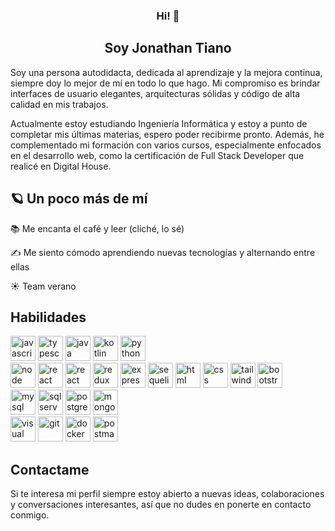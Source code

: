 <h3 align="center">Hi! 👋</h3>
<h2 align="center">Soy Jonathan Tiano</h2>

<!-- ------------ -->
Soy una persona autodidacta, dedicada al aprendizaje y la mejora continua, siempre doy lo mejor de mí en todo lo que hago. Mi compromiso es brindar interfaces de usuario elegantes, arquitecturas sólidas y código de alta calidad en mis trabajos.

Actualmente estoy estudiando Ingeniería Informática y estoy a punto de completar mis últimas materias, espero poder recibirme pronto. Además, he complementado mi formación con varios cursos, especialmente enfocados en el desarrollo web, como la certificación de Full Stack Developer que realicé en Digital House.

## 🪐 Un poco más de mí

📚 Me encanta el café y leer (cliché, lo sé)

✍️ Me siento cómodo aprendiendo nuevas tecnologías y alternando entre ellas

☀️ Team verano

## Habilidades

<div>
  <img src="https://cdn.jsdelivr.net/gh/devicons/devicon@latest/icons/javascript/javascript-original.svg" src="" height="40" alt="javascript"/>
  <img src="https://cdn.jsdelivr.net/gh/devicons/devicon@latest/icons/typescript/typescript-original.svg" height="40" alt="typescript"/>
  <img src="https://cdn.jsdelivr.net/gh/devicons/devicon@latest/icons/java/java-original-wordmark.svg" height="40" alt="java"/>
  <img src="https://cdn.jsdelivr.net/gh/devicons/devicon@latest/icons/kotlin/kotlin-original-wordmark.svg" height="40" alt="kotlin"/>
  <img src="https://cdn.jsdelivr.net/gh/devicons/devicon@latest/icons/python/python-original-wordmark.svg" height="40" alt="python"/>
</div>

<div>
  <img src="https://cdn.jsdelivr.net/gh/devicons/devicon@latest/icons/nodejs/nodejs-original.svg" height="40" alt="node"/>
  <img src="https://cdn.jsdelivr.net/gh/devicons/devicon@latest/icons/react/react-original-wordmark.svg" height="40" alt="react"/>
  <img src="https://cdn.jsdelivr.net/gh/devicons/devicon@latest/icons/reactrouter/reactrouter-original-wordmark.svg" height="40" alt="react router"/>
  <img src="https://cdn.jsdelivr.net/gh/devicons/devicon@latest/icons/redux/redux-original.svg" height="40" alt="redux"/>
  <img src="https://cdn.jsdelivr.net/gh/devicons/devicon@latest/icons/express/express-original-wordmark.svg" height="40" alt="express"/>
  <img src="https://cdn.jsdelivr.net/gh/devicons/devicon@latest/icons/sequelize/sequelize-original-wordmark.svg" height="40" alt="sequelize"/>
  <img src="https://cdn.jsdelivr.net/gh/devicons/devicon@latest/icons/html5/html5-original-wordmark.svg" height="40" alt="html"/>
  <img src="https://cdn.jsdelivr.net/gh/devicons/devicon@latest/icons/css3/css3-original-wordmark.svg" height="40" alt="css"/>
  <img src="https://cdn.jsdelivr.net/gh/devicons/devicon@latest/icons/tailwindcss/tailwindcss-original-wordmark.svg" height="40" alt="tailwind"/>
  <img src="https://cdn.jsdelivr.net/gh/devicons/devicon@latest/icons/bootstrap/bootstrap-original-wordmark.svg" height="40" alt="bootstrap"/>
</div>

<div>
  <img src="https://cdn.jsdelivr.net/gh/devicons/devicon@latest/icons/mysql/mysql-original-wordmark.svg" height="40" alt="mysql"/>
  <img src="https://cdn.jsdelivr.net/gh/devicons/devicon@latest/icons/microsoftsqlserver/microsoftsqlserver-original-wordmark.svg" height="40" alt="sql server"/>
  <img src="https://cdn.jsdelivr.net/gh/devicons/devicon@latest/icons/postgresql/postgresql-original-wordmark.svg" height="40" alt="postgresql"/>
  <img src="https://cdn.jsdelivr.net/gh/devicons/devicon@latest/icons/mongodb/mongodb-original.svg" height="40" alt="mongodb"/>
</div>

<div>
  <img src="https://cdn.jsdelivr.net/gh/devicons/devicon@latest/icons/vscode/vscode-original.svg" height="40" alt="visual studio code"/>
  <img src="https://cdn.jsdelivr.net/gh/devicons/devicon@latest/icons/git/git-original-wordmark.svg" height="40" alt="git"/>
  <img src="https://cdn.jsdelivr.net/gh/devicons/devicon@latest/icons/docker/docker-original-wordmark.svg" height="40" alt="docker"/>
  <img src="https://cdn.jsdelivr.net/gh/devicons/devicon@latest/icons/postman/postman-original-wordmark.svg" height="40" alt="postman"/>
</div>

## Contactame

Si te interesa mi perfil siempre estoy abierto a nuevas ideas, colaboraciones y conversaciones interesantes, así que no dudes en ponerte en contacto conmigo.


